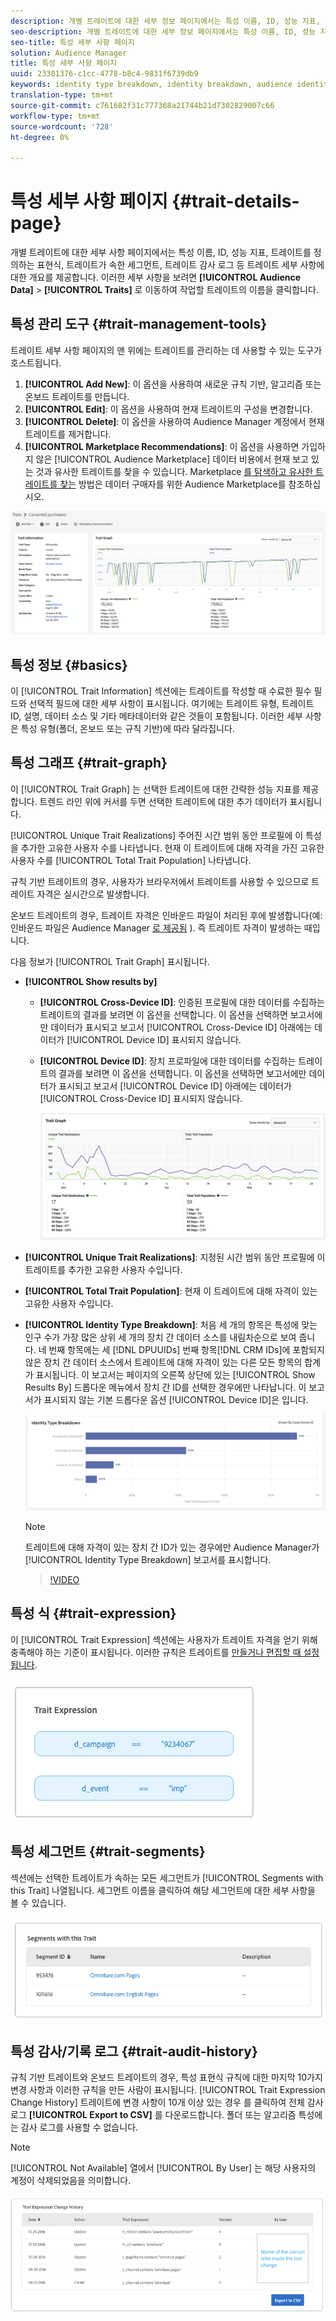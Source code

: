 ```yaml
---
description: 개별 트레이트에 대한 세부 정보 페이지에서는 특성 이름, ID, 성능 지표, 트레이트를 정의하는 표현식, 트레이트가 속한 세그먼트, 트레이트 감사 로그 등의 정보에 대한 개요를 제공합니다. 이러한 세부 사항을 보려면 대상 데이터 > 트레이트로 이동하고 작업할 트레이트의 이름을 클릭합니다.
seo-description: 개별 트레이트에 대한 세부 정보 페이지에서는 특성 이름, ID, 성능 지표, 트레이트를 정의하는 표현식, 트레이트가 속한 세그먼트, 트레이트 감사 로그 등의 정보에 대한 개요를 제공합니다. 이러한 세부 사항을 보려면 대상 데이터 > 트레이트로 이동하고 작업할 트레이트의 이름을 클릭합니다.
seo-title: 특성 세부 사항 페이지
solution: Audience Manager
title: 특성 세부 사항 페이지
uuid: 23301376-c1cc-4778-b8c4-9831f6739db9
keywords: identity type breakdown, identity breakdown, audience identity reporting, cross-device, cross-device ID, device ID
translation-type: tm+mt
source-git-commit: c761682f31c777368a21744b21d7302829007c66
workflow-type: tm+mt
source-wordcount: '728'
ht-degree: 0%

---
```



# 특성 세부 사항 페이지 {#trait-details-page}

개별 트레이트에 대한 세부 사항 페이지에서는 특성 이름, ID, 성능 지표, 트레이트를 정의하는 표현식, 트레이트가 속한 세그먼트, 트레이트 감사 로그 등 트레이트 세부 사항에 대한 개요를 제공합니다. 이러한 세부 사항을 보려면 **[!UICONTROL Audience Data]** > **[!UICONTROL Traits]** 로 이동하여 작업할 트레이트의 이름을 클릭합니다.

## 특성 관리 도구 {#trait-management-tools}

트레이트 세부 사항 페이지의 맨 위에는 트레이트를 관리하는 데 사용할 수 있는 도구가 호스트됩니다.

1. **[!UICONTROL Add New]**: 이 옵션을 사용하여 새로운 규칙 기반, 알고리즘 또는 온보드 트레이트를 만듭니다.
2. **[!UICONTROL Edit]**: 이 옵션을 사용하여 현재 트레이트의 구성을 변경합니다.
3. **[!UICONTROL Delete]**: 이 옵션을 사용하여 Audience Manager 계정에서 현재 트레이트를 제거합니다.
4. **[!UICONTROL Marketplace Recommendations]**: 이 옵션을 사용하면 가입하지 않은 [!UICONTROL Audience Marketplace] 데이터 비용에서 현재 보고 있는 것과 유사한 트레이트를 찾을 수 있습니다. Marketplace [를 탐색하고 유사한 트레이트를 찾는](../audience-marketplace/marketplace-data-buyers/marketplace-data-buyers.md) 방법은 데이터 구매자를 위한 Audience Marketplace를 참조하십시오.

![기본 특성 정보](assets/basic-trait-information.png)

## 특성 정보 {#basics}

이 [!UICONTROL Trait Information] 섹션에는 트레이트를 작성할 때 수료한 필수 필드와 선택적 필드에 대한 세부 사항이 표시됩니다. 여기에는 트레이트 유형, 트레이트 ID, 설명, 데이터 소스 및 기타 메타데이터와 같은 것들이 포함됩니다. 이러한 세부 사항은 특성 유형(폴더, 온보드 또는 규칙 기반)에 따라 달라집니다.

## 특성 그래프 {#trait-graph}

이 [!UICONTROL Trait Graph] 는 선택한 트레이트에 대한 간략한 성능 지표를 제공합니다. 트렌드 라인 위에 커서를 두면 선택한 트레이트에 대한 추가 데이터가 표시됩니다.

[!UICONTROL Unique Trait Realizations] 주어진 시간 범위 동안 프로필에 이 특성을 추가한 고유한 사용자 수를 나타냅니다. 현재 이 트레이트에 대해 자격을 가진 고유한 사용자 수를 [!UICONTROL Total Trait Population] 나타냅니다.

규칙 기반 트레이트의 경우, 사용자가 브라우저에서 트레이트를 사용할 수 있으므로 트레이트 자격은 실시간으로 발생합니다.

온보드 트레이트의 경우, 트레이트 자격은 인바운드 파일이 처리된 후에 발생합니다(예: 인바운드 파일은 Audience Manager [로 제공됨](../../faq/faq-inbound-data-ingestion.md) ). 즉 트레이트 자격이 발생하는 때입니다.

다음 정보가 [!UICONTROL Trait Graph] 표시됩니다.

* **[!UICONTROL Show results by]**
   * **[!UICONTROL Cross-Device ID]**: 인증된 프로필에 대한 데이터를 수집하는 트레이트의 결과를 보려면 이 옵션을 선택합니다. 이 옵션을 선택하면 보고서에만 데이터가 표시되고 보고서 [!UICONTROL Cross-Device ID] 아래에는 데이터가 [!UICONTROL Device ID] 표시되지 않습니다.
   * **[!UICONTROL Device ID]**: 장치 프로파일에 대한 데이터를 수집하는 트레이트의 결과를 보려면 이 옵션을 선택합니다. 이 옵션을 선택하면 보고서에만 데이터가 표시되고 보고서 [!UICONTROL Device ID] 아래에는 데이터가 [!UICONTROL Cross-Device ID] 표시되지 않습니다.

      ![트레이트 그래프](assets/trait-summary.gif)

* **[!UICONTROL Unique Trait Realizations]**: 지정된 시간 범위 동안 프로필에 이 트레이트를 추가한 고유한 사용자 수입니다.
* **[!UICONTROL Total Trait Population]**: 현재 이 트레이트에 대해 자격이 있는 고유한 사용자 수입니다.

* **[!UICONTROL Identity Type Breakdown]**: 처음 세 개의 항목은 특성에 맞는 인구 수가 가장 많은 상위 세 개의 장치 간 데이터 소스를 내림차순으로 보여 줍니다. 네 번째 항목에는 세 [!DNL DPUUIDs] 번째 항목[!DNL CRM IDs]에 포함되지 않은 장치 간 데이터 소스에서 트레이트에 대해 자격이 있는 다른 모든 항목의 합계가 표시됩니다. 이 보고서는 페이지의 오른쪽 상단에 있는 [!UICONTROL Show Results By] 드롭다운 메뉴에서 장치 간 ID를 선택한 경우에만 나타납니다. 이 보고서가 표시되지 않는 기본 드롭다운 옵션 [!UICONTROL Device ID]은 입니다.

   ![트레이트 그래프](assets/trait-identity.png)

   >[!NOTE]
   >
   >트레이트에 대해 자격이 있는 장치 간 ID가 있는 경우에만 Audience Manager가 [!UICONTROL Identity Type Breakdown] 보고서를 표시합니다.

   >[!VIDEO](https://video.tv.adobe.com/v/27977/)

## 특성 식 {#trait-expression}

이 [!UICONTROL Trait Expression] 섹션에는 사용자가 트레이트 자격을 얻기 위해 충족해야 하는 기준이 표시됩니다. 이러한 규칙은 트레이트를 [만들거나 편집할 때 설정됩니다](../../features/traits/about-trait-builder.md).

![](assets/traitExpression.png)

## 특성 세그먼트 {#trait-segments}

섹션에는 선택한 트레이트가 속하는 모든 세그먼트가 [!UICONTROL Segments with this Trait] 나열됩니다. 세그먼트 이름을 클릭하여 해당 세그먼트에 대한 세부 사항을 볼 수 있습니다.

![](assets/traitSegments.png)

## 특성 감사/기록 로그 {#trait-audit-history}

규칙 기반 트레이트와 온보드 트레이트의 경우, 특성 표현식 규칙에 대한 마지막 10가지 변경 사항과 이러한 규칙을 만든 사람이 표시됩니다. [!UICONTROL Trait Expression Change History] 트레이트에 변경 사항이 10개 이상 있는 경우 를 클릭하여 전체 감사 로그 **[!UICONTROL Export to CSV]** 를 다운로드합니다. 폴더 또는 알고리즘 특성에는 감사 로그를 사용할 수 없습니다.

>[!NOTE]
>
>[!UICONTROL Not Available] 열에서 [!UICONTROL By User] 는 해당 사용자의 계정이 삭제되었음을 의미합니다.

![](assets/traitHistory.png)